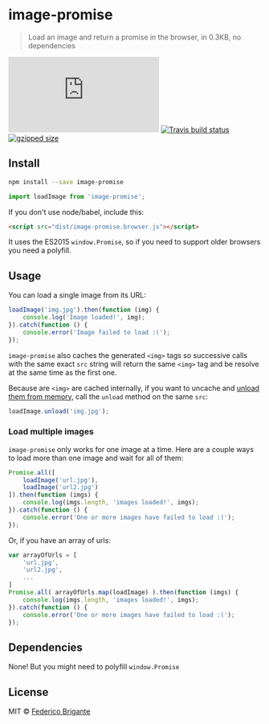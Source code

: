 # image-promise

> Load an image and return a promise in the browser, in 0.3KB, no dependencies

[![gzipped size](https://badges.herokuapp.com/size/github/bfred-it/image-promise/master/dist/image-promise.browser.js?gzip=true&label=gzipped%20size)](#readme) [![Travis build status](https://api.travis-ci.org/bfred-it/image-promise.svg?branch=master)](https://travis-ci.org/bfred-it/image-promise) [![gzipped size](https://img.shields.io/npm/v/image-promise.svg)](https://www.npmjs.com/package/image-promise) 

## Install

```sh
npm install --save image-promise
```
```js
import loadImage from 'image-promise';
```

If you don't use node/babel, include this:

```html
<script src="dist/image-promise.browser.js"></script>
```

It uses the ES2015 `window.Promise`, so if you need to support older browsers you need a polyfill.

## Usage

You can load a single image from its URL:

```js
loadImage('img.jpg').then(function (img) {
	console.log('Image loaded!', img);
}).catch(function () {
	console.error('Image failed to load :(');
});
```

`image-promise` also caches the generated `<img>` tags so successive calls with the same exact `src` string will return the same `<img>` tag and be resolve at the same time as the first one.

Because are `<img>` are cached internally, if you want to uncache and [unload them from memory](http://www.fngtps.com/2010/mobile-safari-image-resource-limit-workaround/), call the `unload` method on the same `src`:

```js
loadImage.unload('img.jpg');
```

### Load multiple images

`image-promise` only works for one image at a time. Here are a couple ways to load more than one image and wait for all of them:

```js
Promise.all([
	loadImage('url.jpg'),
	loadImage('url2.jpg')
]).then(function (imgs) {
	console.log(imgs.length, 'images loaded!', imgs);
}).catch(function () {
	console.error('One or more images have failed to load :(');
});
```

Or, if you have an array of urls:

```js
var arrayOfUrls = [
	'url.jpg',
	'url2.jpg',
	...
]
Promise.all( arrayOfUrls.map(loadImage) ).then(function (imgs) {
	console.log(imgs.length, 'images loaded!', imgs);
}).catch(function () {
	console.error('One or more images have failed to load :(');
});
```


## Dependencies

None! But you might need to polyfill `window.Promise`

## License

MIT © [Federico Brigante](http://twitter.com/bfred_it)
